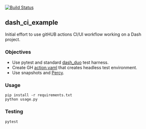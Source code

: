 [![Build Status][build_status_badge]][build_status_link]


## dash_ci_example

Initial effort to use gitHUB actions CI/UI workflow working on a Dash project.

### Objectives

* Use pytest and standard [dash_duo] test harness.
* Create GH [action.yaml] that creates headless test environment.
* Use snapshots and [Percy].

[dash_duo]: https://dash.plotly.com/testing
[action.yaml]: https://github.blog/2022-06-03-a-beginners-guide-to-ci-cd-and-automation-on-github/
[Percy]: https://percy.io/

### Usage

    pip install -r requirements.txt
    python usage.py

### Testing

    pytest


[build_status_badge]: https://github.com/stevej2608/dash_ci_example/actions/workflows/test.yml/badge.svg
[build_status_link]: https://github.com/stevej2608/dash_ci_example/actions/workflows/test.yml